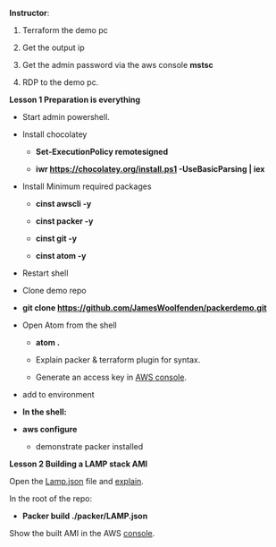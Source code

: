 **Instructor**:

1.  Terraform the demo pc

2.  Get the output ip

3.  Get the admin password via the aws console **mstsc**

4.  RDP to the demo pc.

**Lesson 1 Preparation is everything**

-   Start admin powershell.

-   Install chocolatey

    -   **Set-ExecutionPolicy remotesigned**

    -   **iwr https://chocolatey.org/install.ps1 -UseBasicParsing | iex**

-   Install Minimum required packages

    -   **cinst awscli -y**

    -   **cinst packer -y**

    -   **cinst git -y**

    -   **cinst atom -y**

-   Restart shell

-   Clone demo repo

<!-- -->

-   **git clone <https://github.com/JamesWoolfenden/packerdemo.git>**

<!-- -->

-   Open Atom from the shell

    -   **atom .**

    -   Explain packer & terraform plugin for syntax.

    -   Generate an access key in [AWS console](http://console.aws.amazon.com).

<!-- -->

-   add to environment

-   **In the shell:**

<!-- -->

-   **aws configure**

    -   demonstrate packer installed

**Lesson 2 Building a LAMP stack AMI**

Open the [Lamp.json](packer/LAMP.json) file and [explain](Packer.md).

In the root of the repo:

-   **Packer build ./packer/LAMP.json**

Show the built AMI in the AWS [console](https://console.aws.amazon.com/console/home).
